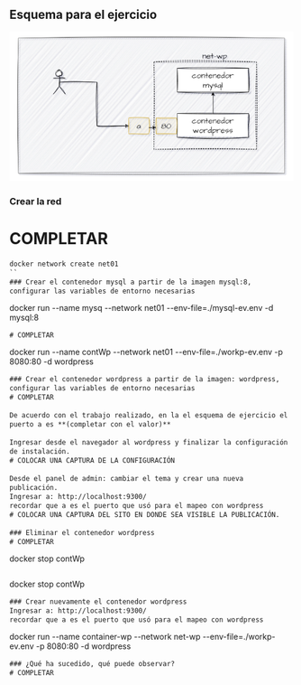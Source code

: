## Esquema para el ejercicio
![Imagen](imagenes/esquema-ejercicio5.PNG)

### Crear la red
# COMPLETAR
```
docker network create net01
``
### Crear el contenedor mysql a partir de la imagen mysql:8, configurar las variables de entorno necesarias
```
docker run --name mysq --network net01 --env-file=./mysql-ev.env -d mysql:8
```
# COMPLETAR
```
 docker run --name contWp --network net01 --env-file=./workp-ev.env -p 8080:80 -d wordpress
```
### Crear el contenedor wordpress a partir de la imagen: wordpress, configurar las variables de entorno necesarias
# COMPLETAR

De acuerdo con el trabajo realizado, en la el esquema de ejercicio el puerto a es **(completar con el valor)**

Ingresar desde el navegador al wordpress y finalizar la configuración de instalación.
# COLOCAR UNA CAPTURA DE LA CONFIGURACIÓN

Desde el panel de admin: cambiar el tema y crear una nueva publicación.
Ingresar a: http://localhost:9300/ 
recordar que a es el puerto que usó para el mapeo con wordpress
# COLOCAR UNA CAPTURA DEL SITO EN DONDE SEA VISIBLE LA PUBLICACIÓN.

### Eliminar el contenedor wordpress
# COMPLETAR
```
docker stop contWp
```
```
docker stop contWp
```
### Crear nuevamente el contenedor wordpress
Ingresar a: http://localhost:9300/ 
recordar que a es el puerto que usó para el mapeo con wordpress
```
docker run --name container-wp --network net-wp --env-file=./workp-ev.env -p 8080:80 -d wordpress
```
### ¿Qué ha sucedido, qué puede observar?
# COMPLETAR





